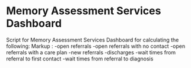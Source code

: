 # Memory Assessment Services Dashboard

Script for Memory Assessment Services Dashboard for calculating the following: 
  Markup : -open referrals
-open referrals with no contact
-open referrals with a care plan
-new referrals
-discharges
-wait times from referral to first contact
-wait times from referral to diagnosis
